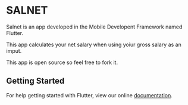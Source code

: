 # SALNET

Salnet is an app developed in the Mobile Developent Framework named Flutter.

This app calculates your net salary when using yoiur gross salary as an imput.

This app is open source so feel free to fork it.

## Getting Started

For help getting started with Flutter, view our online
[documentation](https://flutter.io/).
